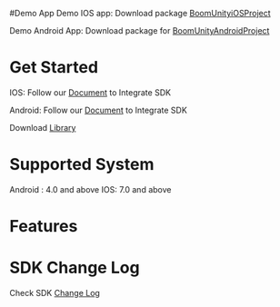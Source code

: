 
#Demo App
Demo IOS app: Download package [BoomUnityiOSProject](BoomUnityiOSProject)

Demo Android App: 
Download package for [BoomUnityAndroidProject](BoomUnityAndroidProject)

# Get Started

IOS: Follow our [Document](http://boom.boomvideo.tv/alpha/app/integrationdoc/BoomVideo_Corona_ios_IntegrationDoc.pdf) to Integrate SDK

Android: Follow our [Document](http://boom.boomvideo.tv/alpha/app/integrationdoc/BoomVideo_Corona_Android_IntegrationDoc.pdf) to Integrate SDK

Download [Library](Library)

# Supported System
Android : 4.0 and above
IOS: 7.0 and above


# Features

# SDK Change Log
Check SDK [Change Log](CHANGELOG.txt)

